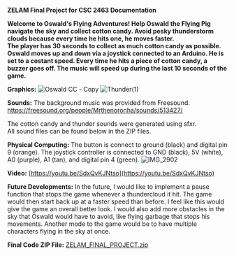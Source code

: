
**ZELAM Final Project for CSC 2463 Documentation**

**Welcome to Oswald's Flying Adventures! Help Oswald the Flying Pig navigate the sky and collect cotton candy.  Avoid pesky thunderstorm clouds because every time he hits one, he moves faster.  
The player has 30 seconds to collect as much cotton candy as possible.  Oswald moves up and down via a joystick connected to an Arduino. He is set to a costant speed. Every time he hits a piece of cotton candy, a buzzer goes off.  The music will speed up during the last 10 seconds of the game.**

**Graphics:**
![Oswald   CC - Copy](https://user-images.githubusercontent.com/97987830/164994747-47dbfd6c-8324-48a1-8f80-3f90cbae14d8.png)
![Thunder(1)](https://user-images.githubusercontent.com/97987830/164995063-18351409-7843-4a44-b841-5c3ae091cbe0.png)

**Sounds:**
The background music was provided from Freesound. https://freesound.org/people/Mrthenoronha/sounds/513427/

The cotton candy and thunder sounds were generated using sfxr.  
All sound files can be found below in the ZIP files.


**Physical Computing:**
The button is connect to ground (black) and digital pin 9 (orange).
The joystick controller is connected to GND (black), 5V (white), A0 (purple), A1 (tan), and digital pin 4 (green).
![IMG_2902](https://user-images.githubusercontent.com/97987830/166120741-fafa26d9-8421-4c6a-9cc4-7a118711675f.jpg)


**Video:** [https://youtu.be/SdxQvKJNtso](https://youtu.be/SdxQvKJNtso)

**Future Developments:**
In the future, I would like to implement a pause function that stops the game whenever a thundercloud it hit.  The game would then start back up at a faster speed than before.  I feel like this would give the game an overall better look.  I would also add more obstacles in the sky that Oswald would have to avoid, like flying garbage that stops his movements. Another mode to the game would be to have multiple characters flying in the sky at once.

**Final Code ZIP File:**
[ZELAM_FINAL_PROJECT.zip](https://github.com/zelam1/zelam1.github.io/files/8628394/ZELAM_FINAL_PROJECT.zip)
